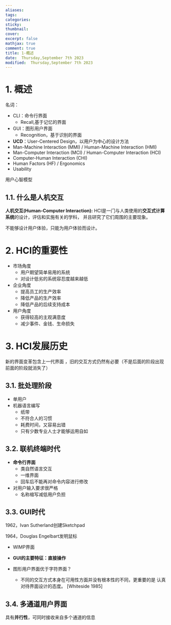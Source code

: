 ```yaml
---
aliases: 
tags: 
categories:
sticky:
thumbnail:
cover: 
excerpt: false
mathjax: true
comment: true
title: 1-概述
date:  Thursday,September 7th 2023
modified:  Thursday,September 7th 2023
---
```

# 1. 概述

名词：
- CLI：命令行界面
	- Recall,基于记忆的界面  
- GUI：图形用户界面
	- Recognition，基于识别的界面
-  **UCD**：User-Centered Design，以用户为中心的设计方法
- Man-Machine Interaction (MMI) / Human-Machine Interaction (HMI)
- Man-Computer Interaction (MCI) / Human-Computer Interaction (HCI)
- Computer-Human Interaction (CHI)
- Human Factors (HF) / Ergonomics
- Usability

⽤户⼼智模型
## 1.1. 什么是人机交互

**⼈机交互(Human-Computer Interaction):**  HCI是⼀⻔与⼈类使⽤的**交互式计算系统**的设计，评估和实施有关的学科， 并且研究了它们周围的主要现象。

不能够设计用户体验，只能为用户体验而设计。
# 2. HCI的重要性

- 市场角度
	- 用户期望简单易用的系统
	- 对设计低劣的系统容忍度越来越低
- 企业角度
	- 提高员工的生产效率
	- 降低产品的生产效率
	- 降低产品的后续支持成本
- 用户角度
	- 获得较高的主观满意度
	- 减少事件、金钱、生命损失

# 3. HCI发展历史

新的界面变革包含上一代界面 ，旧的交互方式仍然有必要（不是后⾯的阶段出现前⾯的阶段就消失了）


## 3.1. 批处理阶段

- 单用户
- 机器语言编写
	- 纸带
	- 不符合人的习惯
	- 耗费时间，又容易出错
	- 只有少数专业人士才能够运用自如

## 3.2. 联机终端时代

- **命令行界面**
	- 类自然语言交互
	- 一维界面
	- 回车后不能再对命令内容进行修改
- 对用户输入要求很严格
	- 名称缩写减低用户负担
## 3.3. GUI时代

1962，Ivan Sutherland创建Sketchpad

1964，Douglas Engelbart发明鼠标

- WIMP界面

- **GUI的主要特征：直接操作**
- 图形用户界面优于字符界面？
	- 不同的交互方式本身在可用性方面并没有根本性的不同，更重要的是 认真对待界面设计的态度。 [Whiteside 1985]


## 3.4. 多通道⽤户界⾯

具有**并行性**，可同时接收来自多个通道的信息